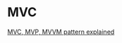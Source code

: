 # MVC

[MVC, MVP, MVVM pattern explained](http://blog.nodejitsu.com/scaling-isomorphic-javascript-code/)
